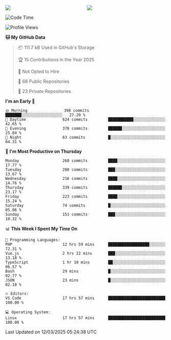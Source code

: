 <p style="display:flex;align-items:center;column-gap:0.5rem;" align="center">
  <img style="flex-grow:1;align-self:stretch;object-fit:cover;"  src ="https://github-readme-stats.vercel.app/api?username=gnoluv9x&show_icons=true&count_private=true&theme=chartreuse-dark&hide_border=true">
  <img style="flex-grow:1;align-self:stretch;object-fit:cover;"src ="https://github-readme-stats.vercel.app/api/top-langs/?username=gnoluv9x&layout=compact&hide_border=true&theme=chartreuse-dark&&langs_count=6&hide=jupyter%20notebook,tex,css,php&exclude_repo=Pacman-AI">
</p>

<!--START_SECTION:waka-->
![Code Time](http://img.shields.io/badge/Code%20Time-1%2C028%20hrs%2045%20mins-blue)

![Profile Views](http://img.shields.io/badge/Profile%20Views-0-blue)

**🐱 My GitHub Data** 

> 📦 111.7 kB Used in GitHub's Storage 
 > 
> 🏆 15 Contributions in the Year 2025
 > 
> 🚫 Not Opted to Hire
 > 
> 📜 68 Public Repositories 
 > 
> 🔑 23 Private Repositories 
 > 
**I'm an Early 🐤** 

```text
🌞 Morning                398 commits         ███████░░░░░░░░░░░░░░░░░░   27.20 % 
🌆 Daytime                624 commits         ███████████░░░░░░░░░░░░░░   42.65 % 
🌃 Evening                378 commits         ██████░░░░░░░░░░░░░░░░░░░   25.84 % 
🌙 Night                  63 commits          █░░░░░░░░░░░░░░░░░░░░░░░░   04.31 % 
```
📅 **I'm Most Productive on Thursday** 

```text
Monday                   260 commits         ████░░░░░░░░░░░░░░░░░░░░░   17.77 % 
Tuesday                  200 commits         ███░░░░░░░░░░░░░░░░░░░░░░   13.67 % 
Wednesday                216 commits         ████░░░░░░░░░░░░░░░░░░░░░   14.76 % 
Thursday                 339 commits         ██████░░░░░░░░░░░░░░░░░░░   23.17 % 
Friday                   223 commits         ████░░░░░░░░░░░░░░░░░░░░░   15.24 % 
Saturday                 74 commits          █░░░░░░░░░░░░░░░░░░░░░░░░   05.06 % 
Sunday                   151 commits         ███░░░░░░░░░░░░░░░░░░░░░░   10.32 % 
```


📊 **This Week I Spent My Time On** 

```text
💬 Programming Languages: 
PHP                      12 hrs 59 mins      ██████████████████░░░░░░░   72.31 % 
Vue.js                   2 hrs 22 mins       ███░░░░░░░░░░░░░░░░░░░░░░   13.18 % 
TypeScript               1 hr 10 mins        ██░░░░░░░░░░░░░░░░░░░░░░░   06.57 % 
Bash                     29 mins             █░░░░░░░░░░░░░░░░░░░░░░░░   02.77 % 
JSON                     23 mins             █░░░░░░░░░░░░░░░░░░░░░░░░   02.18 % 

🔥 Editors: 
VS Code                  17 hrs 57 mins      █████████████████████████   100.00 % 

💻 Operating System: 
Linux                    17 hrs 57 mins      █████████████████████████   100.00 % 
```


 Last Updated on 12/03/2025 05:24:38 UTC
<!--END_SECTION:waka-->


